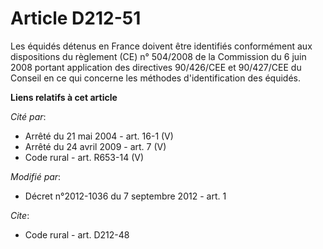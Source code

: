 # Article D212-51

Les équidés détenus en France doivent être identifiés conformément aux dispositions du règlement (CE) n° 504/2008 de la
Commission du 6 juin 2008 portant application des directives 90/426/CEE et 90/427/CEE du Conseil en ce qui concerne les
méthodes d'identification des équidés.

**Liens relatifs à cet article**

_Cité par_:

  - Arrêté du 21 mai 2004 - art. 16-1 (V)
  - Arrêté du 24 avril 2009 - art. 7 (V)
  - Code rural - art. R653-14 (V)

_Modifié par_:

  - Décret n°2012-1036 du 7 septembre 2012 - art. 1

_Cite_:

  - Code rural - art. D212-48

